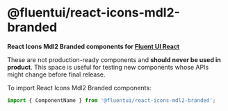 # @fluentui/react-icons-mdl2-branded

**React Icons Mdl2 Branded components for [Fluent UI React](https://developer.microsoft.com/en-us/fluentui)**

These are not production-ready components and **should never be used in product**. This space is useful for testing new components whose APIs might change before final release.

To import React Icons Mdl2 Branded components:

```js
import { ComponentName } from '@fluentui/react-icons-mdl2-branded';
```

